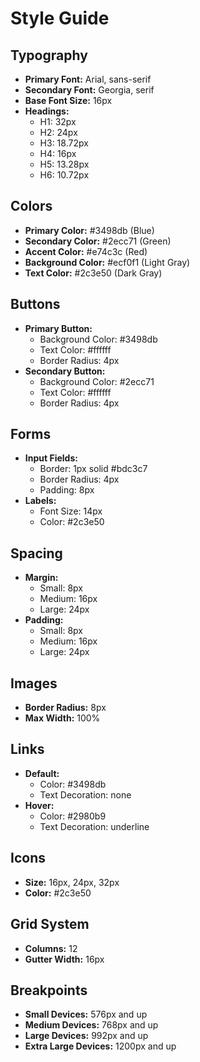 # Style Guide
<!-- FIXME: ADJUST TO CURRENT PROJECT -->
## Typography
- **Primary Font:** Arial, sans-serif
- **Secondary Font:** Georgia, serif
- **Base Font Size:** 16px
- **Headings:**
    - H1: 32px
    - H2: 24px
    - H3: 18.72px
    - H4: 16px
    - H5: 13.28px
    - H6: 10.72px

## Colors
- **Primary Color:** #3498db (Blue)
- **Secondary Color:** #2ecc71 (Green)
- **Accent Color:** #e74c3c (Red)
- **Background Color:** #ecf0f1 (Light Gray)
- **Text Color:** #2c3e50 (Dark Gray)

## Buttons
- **Primary Button:**
    - Background Color: #3498db
    - Text Color: #ffffff
    - Border Radius: 4px
- **Secondary Button:**
    - Background Color: #2ecc71
    - Text Color: #ffffff
    - Border Radius: 4px

## Forms
- **Input Fields:**
    - Border: 1px solid #bdc3c7
    - Border Radius: 4px
    - Padding: 8px
- **Labels:**
    - Font Size: 14px
    - Color: #2c3e50

## Spacing
- **Margin:**
    - Small: 8px
    - Medium: 16px
    - Large: 24px
- **Padding:**
    - Small: 8px
    - Medium: 16px
    - Large: 24px

## Images
- **Border Radius:** 8px
- **Max Width:** 100%

## Links
- **Default:**
    - Color: #3498db
    - Text Decoration: none
- **Hover:**
    - Color: #2980b9
    - Text Decoration: underline

## Icons
- **Size:** 16px, 24px, 32px
- **Color:** #2c3e50

## Grid System
- **Columns:** 12
- **Gutter Width:** 16px

## Breakpoints
- **Small Devices:** 576px and up
- **Medium Devices:** 768px and up
- **Large Devices:** 992px and up
- **Extra Large Devices:** 1200px and up